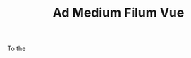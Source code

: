 ---
title: Ad Medium Filum Vue
letter: A
permalink: "/definitions/ad-medium-filum-vue.html"
body: To the
published_at: '2018-07-07'
layout: post
---